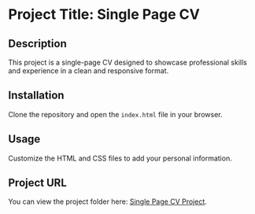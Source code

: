 # Project Title: Single Page CV

## Description
This project is a single-page CV designed to showcase professional skills and experience in a clean and responsive format.

## Installation
Clone the repository and open the `index.html` file in your browser.

## Usage
Customize the HTML and CSS files to add your personal information.

## Project URL
You can view the project folder here: [Single Page CV Project](https://github.com/vandana-sahoo/Roadmap.sh_frontend_Projects/tree/main/Single%20page%20CV).
